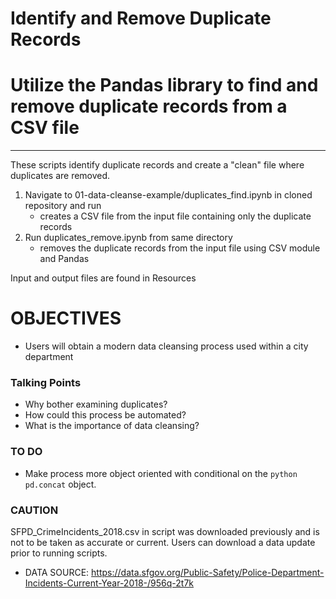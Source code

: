 # Identify and Remove Duplicate Records
# Utilize the Pandas library to find and remove duplicate records from a CSV file

---
These scripts identify duplicate records and create a "clean" file where duplicates are removed.

1. Navigate to 01-data-cleanse-example/duplicates_find.ipynb in cloned repository and run
    * creates a CSV file from the input file containing only the duplicate records
2. Run duplicates_remove.ipynb from same directory
    * removes the duplicate records from the input file using CSV module and Pandas

Input and output files are found in Resources

# OBJECTIVES

* Users will obtain a modern data cleansing process used within a city department
### Talking Points

* Why bother examining duplicates?
* How could this process be automated? 
* What is the importance of data cleansing?

### TO DO

* Make process more object oriented with conditional on the ```python pd.concat``` object.

### CAUTION

SFPD_CrimeIncidents_2018.csv in script was downloaded previously and is not to be taken as accurate or current. Users can download a data update prior to running scripts.
* DATA SOURCE: https://data.sfgov.org/Public-Safety/Police-Department-Incidents-Current-Year-2018-/956q-2t7k
